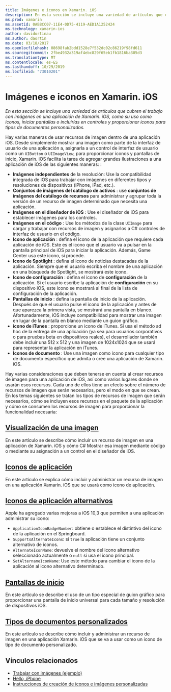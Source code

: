 ```yaml
---
title: Imágenes e iconos en Xamarin. iOS
description: En esta sección se incluye una variedad de artículos que cubren el trabajo con imágenes en una aplicación de Xamarin. iOS, como su uso como iconos, iniciar pantallas o incluirlas en controles y proporcionar iconos para tipos de documentos personalizados.
ms.prod: xamarin
ms.assetid: 0AB8CC07-11E4-0D75-4119-AED1A1252424
ms.technology: xamarin-ios
author: davidortinau
ms.author: daortin
ms.date: 03/18/2017
ms.openlocfilehash: 08698fab2bdd1528e7f532dc02c86219f98fd611
ms.sourcegitcommit: 2fbe4932a319af4ebc829f65eb1fb1816ba305d3
ms.translationtype: MT
ms.contentlocale: es-ES
ms.lasthandoff: 10/29/2019
ms.locfileid: "73010201"
---
```

# <a name="images-and-icons-in-xamarinios"></a>Imágenes e iconos en Xamarin. iOS

_En esta sección se incluye una variedad de artículos que cubren el trabajo con imágenes en una aplicación de Xamarin. iOS, como su uso como iconos, iniciar pantallas o incluirlas en controles y proporcionar iconos para tipos de documentos personalizados._

Hay varias maneras de usar recursos de imagen dentro de una aplicación iOS. Desde simplemente mostrar una imagen como parte de la interfaz de usuario de una aplicación a, asignarla a un control de interfaz de usuario como un `UIButton` o `UIImageView`, para proporcionar iconos y pantallas de inicio, Xamarin. iOS facilita la tarea de agregar grandes ilustraciones a una aplicación de iOS de las siguientes maneras: : 

- **Imágenes independientes** de la resolución: Use la compatibilidad integrada de iOS para trabajar con imágenes en diferentes tipos y resoluciones de dispositivos (iPhone, iPad, etc.).
- **Conjuntos de imágenes del catálogo de activos** : use **conjuntos de imágenes del catálogo de recursos** para administrar y agrupar toda la versión de un recurso de imagen determinado que necesita una aplicación.
- **Imágenes en el diseñador de iOS** : Use el diseñador de iOS para establecer imágenes para los controles.
- **Imágenes en el código** : Use los métodos de la clase `UIImage` para cargar y trabajar con recursos de imagen y asignarlos a C# controles de interfaz de usuario en el código.
- **Icono de aplicación** : defina el icono de la aplicación que requiere cada aplicación de iOS. Este es el icono que el usuario va a pulsar en la pantalla principal de iOS para iniciar la aplicación. Además, Game Center usa este icono, si procede.
- **Icono de Spotlight** : defina el icono de noticias destacadas de la aplicación. Siempre que el usuario escriba el nombre de una aplicación en una búsqueda de Spotlight, se mostrará este icono.
- **Icono de configuración** : defina el icono de **configuración** de la aplicación. Si el usuario escribe la aplicación de **configuración** en su dispositivo iOS, este icono se mostrará al final de la lista de configuración de la aplicación. 
- **Pantallas de inicio** : defina la pantalla de inicio de la aplicación. Después de que el usuario pulse el icono de la aplicación y antes de que aparezca la primera vista, se mostrará una pantalla en blanco. Afortunadamente, iOS incluye compatibilidad para mostrar una imagen en lugar de la pantalla en blanco mediante un guion gráfico. 
- **icono de iTunes** : proporcione un icono de iTunes. Si usa el método ad hoc de la entrega de una aplicación (ya sea para usuarios corporativos o para pruebas beta en dispositivos reales), el desarrollador también debe incluir una 512 x 512 y una imagen de 1024x1024 que se usará para representar la aplicación en iTunes.
- **Iconos de documento** : Use una imagen como icono para cualquier tipo de documento específico que admita o cree una aplicación de Xamarin. iOS.

Hay varias consideraciones que deben tenerse en cuenta al crear recursos de imagen para una aplicación de iOS, así como varios lugares donde se usarán esos recursos. Cada uno de ellos tiene un efecto sobre el número de recursos de imagen que serán necesarios, pero el modo en que se crean. En los temas siguientes se tratan los tipos de recursos de imagen que serán necesarios, cómo se incluyen esos recursos en el paquete de la aplicación y cómo se consumen los recursos de imagen para proporcionar la funcionalidad necesaria:

## <a name="displaying-an-imageiosapp-fundamentalsimages-iconsdisplaying-an-imagemd"></a>[Visualización de una imagen](~/ios/app-fundamentals/images-icons/displaying-an-image.md)

En este artículo se describe cómo incluir un recurso de imagen en una aplicación de Xamarin. iOS y cómo C# Mostrar esa imagen mediante código o mediante su asignación a un control en el diseñador de iOS.

## <a name="application-iconsiosapp-fundamentalsimages-iconsapp-iconsmd"></a>[Iconos de aplicación](~/ios/app-fundamentals/images-icons/app-icons.md)

En este artículo se explica cómo incluir y administrar un recurso de imagen en una aplicación Xamarin. iOS que se usará como icono de aplicación.

## <a name="alternate-app-iconsiosapp-fundamentalsimages-iconsalternate-app-iconsmd"></a>[Iconos de aplicación alternativos](~/ios/app-fundamentals/images-icons/alternate-app-icons.md)

Apple ha agregado varias mejoras a iOS 10,3 que permiten a una aplicación administrar su icono:

- `ApplicationIconBadgeNumber`: obtiene o establece el distintivo del icono de la aplicación en el Springboard.
- `SupportsAlternateIcons`: si `true` la aplicación tiene un conjunto alternativo de iconos.
- `AlternateIconName`: devuelve el nombre del icono alternativo seleccionado actualmente o `null` si usa el icono principal.
- `SetAlternameIconName`: Use este método para cambiar el icono de la aplicación al icono alternativo determinado.

## <a name="launch-screensiosapp-fundamentalsimages-iconslaunch-screensmd"></a>[Pantallas de inicio](~/ios/app-fundamentals/images-icons/launch-screens.md)

En este artículo se describe el uso de un tipo especial de guion gráfico para proporcionar una pantalla de inicio universal para cada tamaño y resolución de dispositivos iOS.

## <a name="custom-document-typesiosapp-fundamentalsimages-iconscustom-document-typesmd"></a>[Tipos de documentos personalizados](~/ios/app-fundamentals/images-icons/custom-document-types.md)

En este artículo se describe cómo incluir y administrar un recurso de imagen en una aplicación Xamarin. iOS que se va a usar como un icono de tipo de documento personalizado.

## <a name="related-links"></a>Vínculos relacionados

- [Trabajar con imágenes (ejemplo)](https://docs.microsoft.com/samples/xamarin/ios-samples/workingwithimages)
- [Hello, iPhone](~/ios/get-started/hello-ios/index.md)
- [Instrucciones de creación de iconos e imágenes personalizadas](https://developer.apple.com/library/ios/#documentation/UserExperience/Conceptual/MobileHIG/IconsImages/IconsImages.html)
